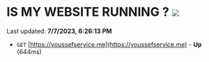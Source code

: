 # IS MY WEBSITE RUNNING ? [![](https://img.shields.io/static/v1?label=Sponsor&message=%E2%9D%A4&logo=GitHub&color=%23fe8e86)](https://github.com/sponsors/<username>)

Last updated: **7/7/2023, 6:26:13 PM**

- `GET` [https://youssefservice.me](https://youssefservice.me) - **Up** (644ms)
